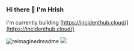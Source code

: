 ### Hi there 👋 I'm Hrish

I'm currently building [https://incidenthub.cloud/](https://incidenthub.cloud/)

<img src="https://myreadme.vercel.app/api/embed/talonx?panels=userstatistics,toprepositories,toplanguages,commitgraph" alt="reimaginedreadme" />

<img src="https://github-profile-trophy.vercel.app/?username=talonx&theme=juicyfresh&no-bg=true" />

<!--
**talonx/talonx** is a ✨ _special_ ✨ repository because its `README.md` (this file) appears on your GitHub profile.

Here are some ideas to get you started:

- 🔭 I’m currently working on ...
- 🌱 I’m currently learning ...
- 👯 I’m looking to collaborate on ...
- 🤔 I’m looking for help with ...
- 💬 Ask me about ...
- 📫 How to reach me: ...
- 😄 Pronouns: ...
- ⚡ Fun fact: ...
-->
